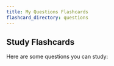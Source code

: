 ```yaml
---
title: My Questions Flashcards
flashcard_directory: questions
---
```


## Study Flashcards

Here are some questions you can study:
<div id="flashcards-container"></div> <!-- This will be populated by the JavaScript in default.html -->
